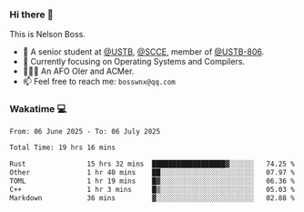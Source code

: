 ### Hi there 👋

<!--
**bosswnx/bosswnx** is a ✨ _special_ ✨ repository because its `README.md` (this file) appears on your GitHub profile.

Here are some ideas to get you started:

- 🔭 I’m currently working on ...
- 🌱 I’m currently learning ...
- 👯 I’m looking to collaborate on ...
- 🤔 I’m looking for help with ...
- 💬 Ask me about ...
- 📫 How to reach me: ...
- 😄 Pronouns: ...
- ⚡ Fun fact: ...
-->

This is Nelson Boss.

- 🏫 A senior student at [@USTB](https://www.ustb.edu.cn/), [@SCCE](https://scce.ustb.edu.cn/), member of [@USTB-806](https://ustb-806.github.io/).
- 🌱 Currently focusing on Operating Systems and Compilers.
- 🧑🏻‍💻 An AFO OIer and ACMer.
- 📫 Feel free to reach me: `bosswnx@qq.com`

### Wakatime 💻

<!--START_SECTION:waka-->

```txt
From: 06 June 2025 - To: 06 July 2025

Total Time: 19 hrs 16 mins

Rust               15 hrs 32 mins  ██████████████████▓░░░░░░   74.25 %
Other              1 hr 40 mins    ██░░░░░░░░░░░░░░░░░░░░░░░   07.97 %
TOML               1 hr 19 mins    █▓░░░░░░░░░░░░░░░░░░░░░░░   06.36 %
C++                1 hr 3 mins     █▒░░░░░░░░░░░░░░░░░░░░░░░   05.03 %
Markdown           36 mins         ▓░░░░░░░░░░░░░░░░░░░░░░░░   02.88 %
```

<!--END_SECTION:waka-->
